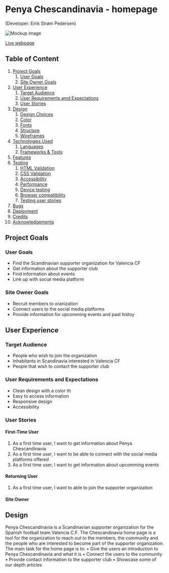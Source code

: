# Penya Chescandinavia - homepage
(Developer: Eirik Strøm Pedersen)

![Mockup image](docs/am-i-responsive)

[Live webpage](https://eirikstrompedersen.github.io/Project-Portfolio-1-Penya-Chescandinavia/contact.html)

## Table of Content


1. [Project Goals](#project-goals)
    1. [User Goals](#user-goals)
    2. [Site Owner Goals](#site-owner-goals)
2. [User Experience](#user-experience)
    1. [Target Audience](#target-audience)
    2. [User Requirements amd Expectations](#user-requirements-and-expectations)
    3. [User Stories](#user-stories)
3. [Design](#design)
    1. [Design Choices](#design-choices)
    2. [Color](#colors)
    3. [Fonts](#fonts)
    4. [Structure](#structure)
    5. [Wireframes](#wireframes)
4. [Technologies Used](#technologies-used)
    1. [Languages](#languages)
    2. [Frameworks & Tools](#frameworks-&-tools)
5. [Features](#features)
6. [Testing](#validation)
    1. [HTML Validation](#HTML-validation)
    2. [CSS Validation](#CSS-validation)
    3. [Accessibility](#accessibility)
    4. [Performance](#performance)
    5. [Device testing](#performing-tests-on-various-devices)
    6. [Browser compatibility](#browser-compatability)
    7. [Testing user stories](#testing-user-stories)
8. [Bugs](#Bugs)
9. [Deployment](#deployment)
10. [Credits](#credits)
11. [Acknowledgements](#acknowledgements)

## Project Goals

### User Goals
- Find the Scandinavian supporter organization for Valencia CF
- Get information about the supporter club
- Find information about events
- Link up with social media platform

### Site Owner Goals
- Recruit members to oranization
- Connect users to the social media platforms
- Provide information for upcomming events and past histoy

## User Experience

### Target Audience 
- People who wish to join the organization
- Inhabitants in Scandinavia interested in Valencia CF
- People that wish to contact the supporter club


### User Requirements and Expectations
- Clean design with a color th
- Easy to access information
- Responsive design
- Accessibility

### User Stories

#### First-Time User
1. As a first time user, I want to get information about Penya Chescandinavia
2. As a first time user, I want to be able to connect with the social media platforms offered
3. As a first time user, I want to get information about upcomming events

#### Returning User
1. As a first time user, I want to able to join the supporter organization


#### Site Owner



## Design





Penya Chescandinavia is a Scandinavian supporter organization for the Spanish football team Valencia C.F. The Chescandinavia home page is a tool for the organization to reach out to the members, the community and the people who are interested to become part of the supporter organization. 
The main task for the home page is to:
•	Give the users an introduction to Penya Chescandinavia and what it is
•	Connect the users to the community
•	Provide contact information to the supporter club
•	Showcase some of our depth articles
